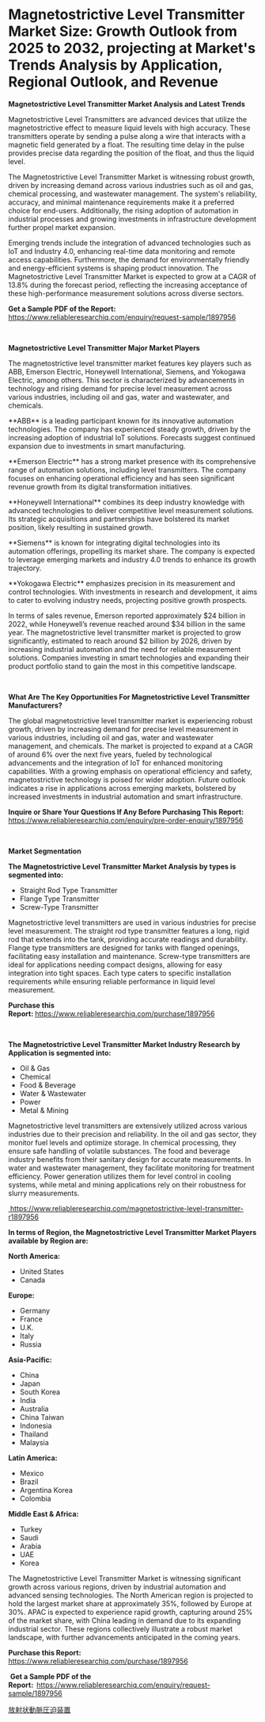 <p><h1>Magnetostrictive Level Transmitter Market Size: Growth Outlook from 2025 to 2032, projecting at Market's Trends Analysis by Application, Regional Outlook, and Revenue</h1></p><p><strong>Magnetostrictive Level Transmitter Market Analysis and Latest Trends</strong></p>
<p><p>Magnetostrictive Level Transmitters are advanced devices that utilize the magnetostrictive effect to measure liquid levels with high accuracy. These transmitters operate by sending a pulse along a wire that interacts with a magnetic field generated by a float. The resulting time delay in the pulse provides precise data regarding the position of the float, and thus the liquid level.</p><p>The Magnetostrictive Level Transmitter Market is witnessing robust growth, driven by increasing demand across various industries such as oil and gas, chemical processing, and wastewater management. The system's reliability, accuracy, and minimal maintenance requirements make it a preferred choice for end-users. Additionally, the rising adoption of automation in industrial processes and growing investments in infrastructure development further propel market expansion.</p><p>Emerging trends include the integration of advanced technologies such as IoT and Industry 4.0, enhancing real-time data monitoring and remote access capabilities. Furthermore, the demand for environmentally friendly and energy-efficient systems is shaping product innovation. The Magnetostrictive Level Transmitter Market is expected to grow at a CAGR of 13.8% during the forecast period, reflecting the increasing acceptance of these high-performance measurement solutions across diverse sectors.</p></p>
<p><strong>Get a Sample PDF of the Report:&nbsp;</strong> <a href="https://www.reliableresearchiq.com/enquiry/request-sample/1897956?utm_campaign=1082&utm_medium=2&utm_source=Github&utm_content=ia&utm_term=16022025&utm_id=magnetostrictive-level-transmitter">https://www.reliableresearchiq.com/enquiry/request-sample/1897956</a></p>
<p>&nbsp;</p>
<p><strong>Magnetostrictive Level Transmitter Major Market Players</strong></p>
<p><p>The magnetostrictive level transmitter market features key players such as ABB, Emerson Electric, Honeywell International, Siemens, and Yokogawa Electric, among others. This sector is characterized by advancements in technology and rising demand for precise level measurement across various industries, including oil and gas, water and wastewater, and chemicals.</p><p>**ABB** is a leading participant known for its innovative automation technologies. The company has experienced steady growth, driven by the increasing adoption of industrial IoT solutions. Forecasts suggest continued expansion due to investments in smart manufacturing.</p><p>**Emerson Electric** has a strong market presence with its comprehensive range of automation solutions, including level transmitters. The company focuses on enhancing operational efficiency and has seen significant revenue growth from its digital transformation initiatives.</p><p>**Honeywell International** combines its deep industry knowledge with advanced technologies to deliver competitive level measurement solutions. Its strategic acquisitions and partnerships have bolstered its market position, likely resulting in sustained growth.</p><p>**Siemens** is known for integrating digital technologies into its automation offerings, propelling its market share. The company is expected to leverage emerging markets and industry 4.0 trends to enhance its growth trajectory.</p><p>**Yokogawa Electric** emphasizes precision in its measurement and control technologies. With investments in research and development, it aims to cater to evolving industry needs, projecting positive growth prospects.</p><p>In terms of sales revenue, Emerson reported approximately $24 billion in 2022, while Honeywell’s revenue reached around $34 billion in the same year. The magnetostrictive level transmitter market is projected to grow significantly, estimated to reach around $2 billion by 2026, driven by increasing industrial automation and the need for reliable measurement solutions. Companies investing in smart technologies and expanding their product portfolio stand to gain the most in this competitive landscape.</p></p>
<p>&nbsp;</p>
<p><strong>What Are The Key Opportunities For Magnetostrictive Level Transmitter Manufacturers?</strong></p>
<p><p>The global magnetostrictive level transmitter market is experiencing robust growth, driven by increasing demand for precise level measurement in various industries, including oil and gas, water and wastewater management, and chemicals. The market is projected to expand at a CAGR of around 6% over the next five years, fueled by technological advancements and the integration of IoT for enhanced monitoring capabilities. With a growing emphasis on operational efficiency and safety, magnetostrictive technology is poised for wider adoption. Future outlook indicates a rise in applications across emerging markets, bolstered by increased investments in industrial automation and smart infrastructure.</p></p>
<p><strong>Inquire or Share Your Questions If Any Before Purchasing This Report:</strong> <a href="https://www.reliableresearchiq.com/enquiry/pre-order-enquiry/1897956?utm_campaign=1082&utm_medium=2&utm_source=Github&utm_content=ia&utm_term=16022025&utm_id=magnetostrictive-level-transmitter">https://www.reliableresearchiq.com/enquiry/pre-order-enquiry/1897956</a></p>
<p>&nbsp;</p>
<p><strong>Market Segmentation</strong></p>
<p><strong>The Magnetostrictive Level Transmitter Market Analysis by types is segmented into:</strong></p>
<p><ul><li>Straight Rod Type Transmitter</li><li>Flange Type Transmitter</li><li>Screw-Type Transmitter</li></ul></p>
<p><p>Magnetostrictive level transmitters are used in various industries for precise level measurement. The straight rod type transmitter features a long, rigid rod that extends into the tank, providing accurate readings and durability. Flange type transmitters are designed for tanks with flanged openings, facilitating easy installation and maintenance. Screw-type transmitters are ideal for applications needing compact designs, allowing for easy integration into tight spaces. Each type caters to specific installation requirements while ensuring reliable performance in liquid level measurement.</p></p>
<p><strong>Purchase this Report:&nbsp;</strong><a href="https://www.reliableresearchiq.com/purchase/1897956?utm_campaign=1082&utm_medium=2&utm_source=Github&utm_content=ia&utm_term=16022025&utm_id=magnetostrictive-level-transmitter">https://www.reliableresearchiq.com/purchase/1897956</a></p>
<p>&nbsp;</p>
<p><strong>The Magnetostrictive Level Transmitter Market Industry Research by Application is segmented into:</strong></p>
<p><ul><li>Oil & Gas</li><li>Chemical</li><li>Food & Beverage</li><li>Water & Wastewater</li><li>Power</li><li>Metal & Mining</li></ul></p>
<p><p>Magnetostrictive level transmitters are extensively utilized across various industries due to their precision and reliability. In the oil and gas sector, they monitor fuel levels and optimize storage. In chemical processing, they ensure safe handling of volatile substances. The food and beverage industry benefits from their sanitary design for accurate measurements. In water and wastewater management, they facilitate monitoring for treatment efficiency. Power generation utilizes them for level control in cooling systems, while metal and mining applications rely on their robustness for slurry measurements.</p></p>
<p><a href="https://www.reliableresearchiq.com/magnetostrictive-level-transmitter-r1897956?utm_campaign=1082&utm_medium=2&utm_source=Github&utm_content=ia&utm_term=16022025&utm_id=magnetostrictive-level-transmitter">&nbsp;https://www.reliableresearchiq.com/magnetostrictive-level-transmitter-r1897956</a></p>
<p><strong>In terms of Region, the Magnetostrictive Level Transmitter Market Players available by Region are:</strong></p>
<p>
    <p> <strong> North America: </strong>
        <ul>
            <li>United States</li>
            <li>Canada</li>
        </ul>
        </p> 
    <p> <strong> Europe: </strong>
        <ul>
            <li>Germany</li>
            <li>France</li>
            <li>U.K.</li>
            <li>Italy</li>
            <li>Russia</li>
        </ul>
        </p> 
    <p> <strong> Asia-Pacific: </strong>
        <ul>
            <li>China</li>
            <li>Japan</li>
            <li>South Korea</li>
            <li>India</li>
            <li>Australia</li>
            <li>China Taiwan</li>
            <li>Indonesia</li>
            <li>Thailand</li>
            <li>Malaysia</li>
        </ul>
        </p> 
    <p> <strong> Latin America: </strong>
        <ul>
            <li>Mexico</li>
            <li>Brazil</li>
            <li>Argentina Korea</li>
            <li>Colombia</li>
        </ul>
        </p> 
    <p> <strong> Middle East & Africa: </strong>
        <ul>
            <li>Turkey</li>
            <li>Saudi</li>
            <li>Arabia</li>
            <li>UAE</li>
            <li>Korea</li>
        </ul>
    </p>
    </p>
<p><p>The Magnetostrictive Level Transmitter Market is witnessing significant growth across various regions, driven by industrial automation and advanced sensing technologies. The North American region is projected to hold the largest market share at approximately 35%, followed by Europe at 30%. APAC is expected to experience rapid growth, capturing around 25% of the market share, with China leading in demand due to its expanding industrial sector. These regions collectively illustrate a robust market landscape, with further advancements anticipated in the coming years.</p></p>
<p><strong>Purchase this Report: </strong><a href="https://www.reliableresearchiq.com/purchase/1897956?utm_campaign=1082&utm_medium=2&utm_source=Github&utm_content=ia&utm_term=16022025&utm_id=magnetostrictive-level-transmitter">https://www.reliableresearchiq.com/purchase/1897956</a></p>
<p>&nbsp;<strong>Get a Sample PDF of the Report:&nbsp;&nbsp;</strong><a href="https://www.reliableresearchiq.com/enquiry/request-sample/1897956?utm_campaign=1082&utm_medium=2&utm_source=Github&utm_content=ia&utm_term=16022025&utm_id=magnetostrictive-level-transmitter">https://www.reliableresearchiq.com/enquiry/request-sample/1897956</a></p>
<p><strong></strong></p>
<p><p><a href="https://github.com/lababdou/Market-Research-Report-List-6/blob/main/466218637050.md?utm_campaign=1082&utm_medium=2&utm_source=Github&utm_content=ia&utm_term=16022025&utm_id=magnetostrictive-level-transmitter">放射状動脈圧迫装置</a></p></p>